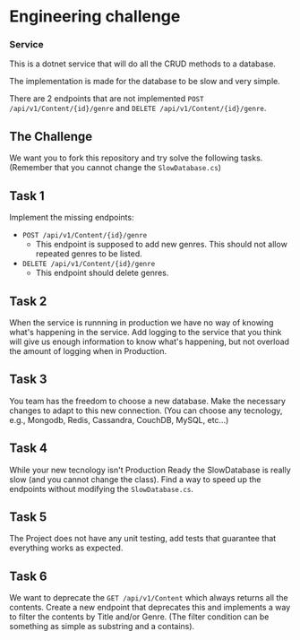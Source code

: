 # Engineering challenge

### Service
This is a dotnet service that will do all the CRUD methods to a database.

The implementation is made for the database to be slow and very simple.

There are 2 endpoints that are not implemented `POST /api/v1/Content/{id}/genre` and `DELETE /api/v1/Content/{id}/genre`.

## The Challenge
We want you to fork this repository and try solve the following tasks.
(Remember that you cannot change the `SlowDatabase.cs`)
## Task 1

Implement the missing endpoints:
 * `POST /api/v1/Content/{id}/genre`
    * This endpoint is supposed to add new genres. This should not allow repeated genres to be listed.
 * `DELETE /api/v1/Content/{id}/genre`
    * This endpoint should delete genres.


## Task 2

When the service is runnning in production we have no way of knowing what's happening in the service.
Add logging to the service that you think will give us enough information to know what's happening, but not overload the amount of logging when in Production.

## Task 3

You team has the freedom to choose a new database. Make the necessary changes to adapt to this new connection. (You can choose any tecnology, e.g., Mongodb, Redis, Cassandra, CouchDB, MySQL, etc...)

## Task 4

While your new tecnology isn't Production Ready the  SlowDatabase is really slow (and you cannot change the class).
Find a way to speed up the endpoints without modifying the `SlowDatabase.cs`.

## Task 5

The Project does not have any unit testing, add tests that guarantee that everything works as expected.

## Task 6

We want to deprecate the `GET /api/v1/Content` which always returns all the contents.
Create a new endpoint that deprecates this and implements a way to filter the contents by Title and/or Genre.
(The filter condition can be something as simple as substring and a contains).
